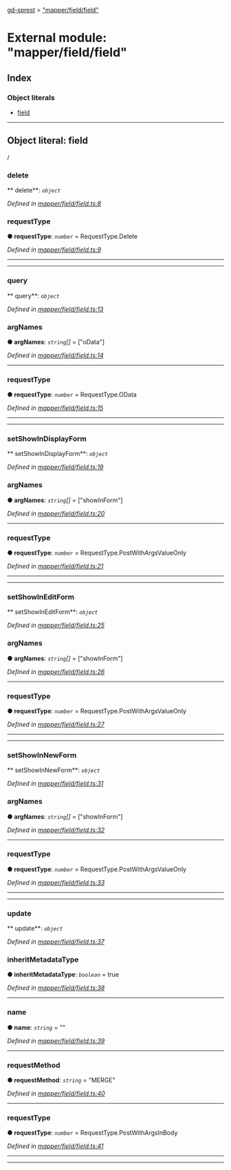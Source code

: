 [gd-sprest](../README.md) > ["mapper/field/field"](../modules/_mapper_field_field_.md)



# External module: "mapper/field/field"

## Index

### Object literals

* [field](_mapper_field_field_.md#field)



---
<a id="field"></a>

## Object literal: field


/


<a id="field.delete"></a>

###  delete

** delete**:  *`object`* 

*Defined in [mapper/field/field.ts:8](https://github.com/gunjandatta/sprest/blob/3de79f1/src/mapper/field/field.ts#L8)*




<a id="field.delete.requesttype"></a>

###  requestType

**●  requestType**:  *`number`*  =  RequestType.Delete

*Defined in [mapper/field/field.ts:9](https://github.com/gunjandatta/sprest/blob/3de79f1/src/mapper/field/field.ts#L9)*





___

___
<a id="field.query"></a>

###  query

** query**:  *`object`* 

*Defined in [mapper/field/field.ts:13](https://github.com/gunjandatta/sprest/blob/3de79f1/src/mapper/field/field.ts#L13)*




<a id="field.query.argnames"></a>

###  argNames

**●  argNames**:  *`string`[]*  =  ["oData"]

*Defined in [mapper/field/field.ts:14](https://github.com/gunjandatta/sprest/blob/3de79f1/src/mapper/field/field.ts#L14)*





___
<a id="field.query.requesttype-1"></a>

###  requestType

**●  requestType**:  *`number`*  =  RequestType.OData

*Defined in [mapper/field/field.ts:15](https://github.com/gunjandatta/sprest/blob/3de79f1/src/mapper/field/field.ts#L15)*





___

___
<a id="field.setshowindisplayform"></a>

###  setShowInDisplayForm

** setShowInDisplayForm**:  *`object`* 

*Defined in [mapper/field/field.ts:19](https://github.com/gunjandatta/sprest/blob/3de79f1/src/mapper/field/field.ts#L19)*




<a id="field.setshowindisplayform.argnames-1"></a>

###  argNames

**●  argNames**:  *`string`[]*  =  ["showInForm"]

*Defined in [mapper/field/field.ts:20](https://github.com/gunjandatta/sprest/blob/3de79f1/src/mapper/field/field.ts#L20)*





___
<a id="field.setshowindisplayform.requesttype-2"></a>

###  requestType

**●  requestType**:  *`number`*  =  RequestType.PostWithArgsValueOnly

*Defined in [mapper/field/field.ts:21](https://github.com/gunjandatta/sprest/blob/3de79f1/src/mapper/field/field.ts#L21)*





___

___
<a id="field.setshowineditform"></a>

###  setShowInEditForm

** setShowInEditForm**:  *`object`* 

*Defined in [mapper/field/field.ts:25](https://github.com/gunjandatta/sprest/blob/3de79f1/src/mapper/field/field.ts#L25)*




<a id="field.setshowineditform.argnames-2"></a>

###  argNames

**●  argNames**:  *`string`[]*  =  ["showInForm"]

*Defined in [mapper/field/field.ts:26](https://github.com/gunjandatta/sprest/blob/3de79f1/src/mapper/field/field.ts#L26)*





___
<a id="field.setshowineditform.requesttype-3"></a>

###  requestType

**●  requestType**:  *`number`*  =  RequestType.PostWithArgsValueOnly

*Defined in [mapper/field/field.ts:27](https://github.com/gunjandatta/sprest/blob/3de79f1/src/mapper/field/field.ts#L27)*





___

___
<a id="field.setshowinnewform"></a>

###  setShowInNewForm

** setShowInNewForm**:  *`object`* 

*Defined in [mapper/field/field.ts:31](https://github.com/gunjandatta/sprest/blob/3de79f1/src/mapper/field/field.ts#L31)*




<a id="field.setshowinnewform.argnames-3"></a>

###  argNames

**●  argNames**:  *`string`[]*  =  ["showInForm"]

*Defined in [mapper/field/field.ts:32](https://github.com/gunjandatta/sprest/blob/3de79f1/src/mapper/field/field.ts#L32)*





___
<a id="field.setshowinnewform.requesttype-4"></a>

###  requestType

**●  requestType**:  *`number`*  =  RequestType.PostWithArgsValueOnly

*Defined in [mapper/field/field.ts:33](https://github.com/gunjandatta/sprest/blob/3de79f1/src/mapper/field/field.ts#L33)*





___

___
<a id="field.update"></a>

###  update

** update**:  *`object`* 

*Defined in [mapper/field/field.ts:37](https://github.com/gunjandatta/sprest/blob/3de79f1/src/mapper/field/field.ts#L37)*




<a id="field.update.inheritmetadatatype"></a>

###  inheritMetadataType

**●  inheritMetadataType**:  *`boolean`*  = true

*Defined in [mapper/field/field.ts:38](https://github.com/gunjandatta/sprest/blob/3de79f1/src/mapper/field/field.ts#L38)*





___
<a id="field.update.name"></a>

###  name

**●  name**:  *`string`*  = ""

*Defined in [mapper/field/field.ts:39](https://github.com/gunjandatta/sprest/blob/3de79f1/src/mapper/field/field.ts#L39)*





___
<a id="field.update.requestmethod"></a>

###  requestMethod

**●  requestMethod**:  *`string`*  = "MERGE"

*Defined in [mapper/field/field.ts:40](https://github.com/gunjandatta/sprest/blob/3de79f1/src/mapper/field/field.ts#L40)*





___
<a id="field.update.requesttype-5"></a>

###  requestType

**●  requestType**:  *`number`*  =  RequestType.PostWithArgsInBody

*Defined in [mapper/field/field.ts:41](https://github.com/gunjandatta/sprest/blob/3de79f1/src/mapper/field/field.ts#L41)*





___

___


